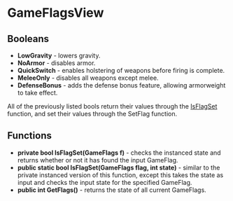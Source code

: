 # GameFlagsView
## Booleans
- **LowGravity** - lowers gravity.
- **NoArmor** - disables armor.
- **QuickSwitch** - enables holstering of weapons before firing is complete.
- **MeleeOnly** - disables all weapons except melee.
- **DefenseBonus** - adds the defense bonus feature, allowing armorweight to take effect.

All of the previously listed bools return their values through the [IsFlagSet](#Functions) function, and set their values through the SetFlag function.

## Functions
- **private bool IsFlagSet(GameFlags f)** - checks the instanced state and returns whether or not it has found the input GameFlag.
- **public static bool IsFlagSet(GameFlags flag, int state)** - similar to the private instanced version of this function, except this takes the state as input and checks the input state for the specified GameFlag.  
- **public int GetFlags()** - returns the state of all current GameFlags.

